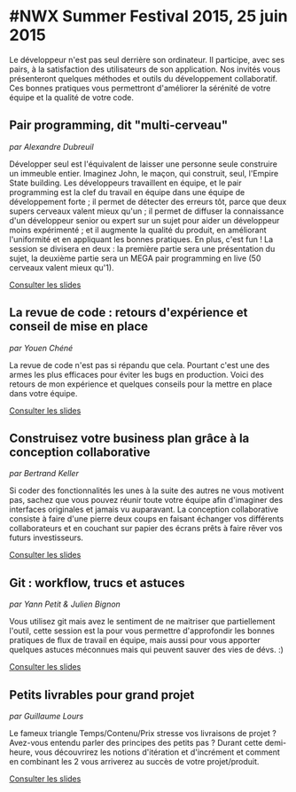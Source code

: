 # #NWX Summer Festival 2015, 25 juin 2015

Le développeur n'est pas seul derrière son ordinateur. Il participe, avec ses pairs, à la satisfaction des utilisateurs de son application. Nos invités vous présenteront quelques méthodes et outils du développement collaboratif. Ces bonnes pratiques vous permettront d'améliorer la sérénité de votre équipe et la qualité de votre code.

## Pair programming, dit "multi-cerveau"

*par Alexandre Dubreuil*

Développer seul est l'équivalent de laisser une personne seule construire un immeuble entier. Imaginez John, le maçon, qui construit, seul, l'Empire State building. Les développeurs travaillent en équipe, et le pair programming est la clef du travail en équipe dans une équipe de développement forte ; il permet de détecter des erreurs tôt, parce que deux supers cerveaux valent mieux qu'un ; il permet de diffuser la connaissance d'un développeur senior ou expert sur un sujet pour aider un développeur moins expérimenté ; et il augmente la qualité du produit, en améliorant l'uniformité et en appliquant les bonnes pratiques. En plus, c'est fun ! La session se divisera en deux : la première partie sera une présentation du sujet, la deuxième partie sera un MEGA pair programming en live (50 cerveaux valent mieux qu'1).

[Consulter les slides](https://dubreuia.github.io/lesfurets-conferences/pair-programming-chez-lesfurets.html)

## La revue de code : retours d'expérience et conseil de mise en place

*par Youen Chéné*

La revue de code n'est pas si répandu que cela. Pourtant c'est une des armes les plus efficaces pour éviter les bugs en production. Voici des retours de mon expérience et quelques conseils pour la mettre en place dans votre équipe.

[Consulter les slides](http://bunkrapp.com/present/yoatsq/)

## Construisez votre business plan grâce à la conception collaborative

*par Bertrand Keller*

Si coder des fonctionnalités les unes à la suite des autres ne vous motivent pas, sachez que vous pouvez réunir toute votre équipe afin d'imaginer des interfaces originales et jamais vu auparavant. La conception collaborative consiste à faire d'une pierre deux coups en faisant échanger vos différents collaborateurs et en couchant sur papier des écrans prêts à faire rêver vos futurs investisseurs.

[Consulter les slides](http://bertrandkeller.github.io/collaboration-pour-meilleur-business/)

## Git : workflow, trucs et astuces

*par Yann Petit & Julien Bignon*

Vous utilisez git mais avez le sentiment de ne maitriser que partiellement l'outil, cette session est la pour vous permettre d'approfondir les bonnes pratiques de flux de travail en équipe, mais aussi pour vous apporter quelques astuces méconnues mais qui peuvent sauver des vies de dévs. :)

[Consulter les slides](https://docs.google.com/presentation/d/1wGvLiEKfmYpFZURW1GQoBbgj9zTVNo7mLtAfXWK5Sjc/edit#slide=id.p)

## Petits livrables pour grand projet

*par Guillaume Lours*

Le fameux triangle Temps/Contenu/Prix stresse vos livraisons de projet ?
Avez-vous entendu parler des principes des petits pas ?
Durant cette demi-heure, vous découvrirez les notions d'itération et d'incrément et comment en combinant les 2 vous arriverez au succès de votre projet/produit.

[Consulter les slides](http://glours.github.io/nwx-summer-festival/)